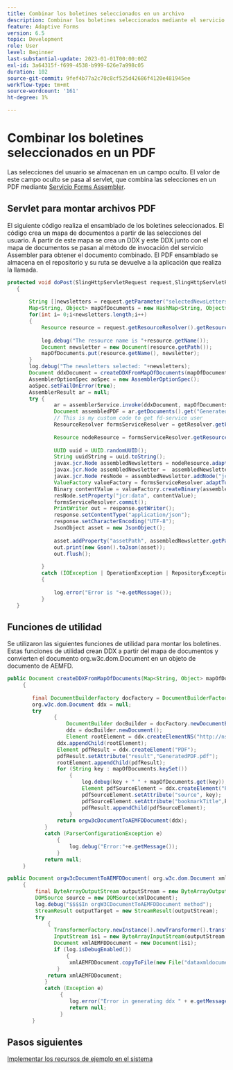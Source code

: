 ```yaml
---
title: Combinar los boletines seleccionados en un archivo
description: Combinar los boletines seleccionados mediante el servicio de ensamblador
feature: Adaptive Forms
version: 6.5
topic: Development
role: User
level: Beginner
last-substantial-update: 2023-01-01T00:00:00Z
exl-id: 3a64315f-f699-4538-b999-626e7a998c05
duration: 102
source-git-commit: 9fef4b77a2c70c8cf525d42686f4120e481945ee
workflow-type: tm+mt
source-wordcount: '161'
ht-degree: 1%

---
```


# Combinar los boletines seleccionados en un PDF

Las selecciones del usuario se almacenan en un campo oculto. El valor de este campo oculto se pasa al servlet, que combina las selecciones en un PDF mediante [Servicio Forms Assembler](https://developer.adobe.com/experience-manager/reference-materials/6-5/forms/javadocs/com/adobe/fd/assembler/service/AssemblerService.html).


## Servlet para montar archivos PDF

El siguiente código realiza el ensamblado de los boletines seleccionados. El código crea un mapa de documentos a partir de las selecciones del usuario. A partir de este mapa se crea un DDX y este DDX junto con el mapa de documentos se pasan al método de invocación del servicio Assembler para obtener el documento combinado. El PDF ensamblado se almacena en el repositorio y su ruta se devuelve a la aplicación que realiza la llamada.

```java
protected void doPost(SlingHttpServletRequest request,SlingHttpServletResponse response)
   {
   
       String []newsletters = request.getParameter("selectedNewsLetters").split(",");
       Map<String, Object> mapOfDocuments = new HashMap<String, Object>();
       for(int i= 0;i<newsletters.length;i++)
       {
           Resource resource = request.getResourceResolver().getResource(newsletters[i]);
           
           log.debug("The resource name is "+resource.getName());
           Document newsletter = new Document(resource.getPath());
           mapOfDocuments.put(resource.getName(), newsletter);
       }
       log.debug("The newsletters selected: "+newsletters);
       Document ddxDocument = createDDXFromMapOfDocuments(mapOfDocuments);
       AssemblerOptionSpec aoSpec = new AssemblerOptionSpec();
       aoSpec.setFailOnError(true);
       AssemblerResult ar = null;
       try {
               ar = assemblerService.invoke(ddxDocument, mapOfDocuments, aoSpec);
               Document assembledPDF = ar.getDocuments().get("GeneratedPDF.pdf");
               // This is my custom code to get fd-service user
               ResourceResolver formsServiceResolver = getResolver.getFormsServiceResolver();
               
               Resource nodeResource = formsServiceResolver.getResource("/content/newsletters");
           
               UUID uuid = UUID.randomUUID();
               String uuidString = uuid.toString();
               javax.jcr.Node assembledNewsletters = nodeResource.adaptTo(Node.class);
               javax.jcr.Node assembledNewsletter =  assembledNewsletters.addNode(uuidString + ".pdf", "nt:file");
               javax.jcr.Node resNode = assembledNewsletter.addNode("jcr:content", "nt:resource");
               ValueFactory valueFactory = formsServiceResolver.adaptTo(Session.class).getValueFactory();
               Binary contentValue = valueFactory.createBinary(assembledPDF.getInputStream());
               resNode.setProperty("jcr:data", contentValue);
               formsServiceResolver.commit();
               PrintWriter out = response.getWriter();
               response.setContentType("application/json");
               response.setCharacterEncoding("UTF-8");
               JsonObject asset = new JsonObject();
          
               asset.addProperty("assetPath", assembledNewsletter.getPath());
               out.print(new Gson().toJson(asset));
               out.flush();  
               
           } 
           catch (IOException | OperationException | RepositoryException e)
           {
           
               log.error("Error is "+e.getMessage());
           }
   }
```

## Funciones de utilidad

Se utilizaron las siguientes funciones de utilidad para montar los boletines. Estas funciones de utilidad crean DDX a partir del mapa de documentos y convierten el documento org.w3c.dom.Document en un objeto de documento de AEMFD.


```java
public Document createDDXFromMapOfDocuments(Map<String, Object> mapOfDocuments)
     {
         
        final DocumentBuilderFactory docFactory = DocumentBuilderFactory.newInstance();
        org.w3c.dom.Document ddx = null;
        try
               {
                   DocumentBuilder docBuilder = docFactory.newDocumentBuilder();
                   ddx = docBuilder.newDocument();
                   Element rootElement = ddx.createElementNS("http://ns.adobe.com/DDX/1.0/", "DDX");
                ddx.appendChild(rootElement);
                Element pdfResult = ddx.createElement("PDF");
                pdfResult.setAttribute("result","GeneratedPDF.pdf");
                rootElement.appendChild(pdfResult);
                for (String key : mapOfDocuments.keySet())
                    {
                        log.debug(key + " " + mapOfDocuments.get(key));
                        Element pdfSourceElement = ddx.createElement("PDF");
                        pdfSourceElement.setAttribute("source", key);
                        pdfSourceElement.setAttribute("bookmarkTitle",key);
                        pdfResult.appendChild(pdfSourceElement);
                    }
                return orgw3cDocumentToAEMFDDocument(ddx);
            }
            catch (ParserConfigurationException e)
                {
                    log.debug("Error:"+e.getMessage());
                }
            return null;
     }
```

```java
public Document orgw3cDocumentToAEMFDDocument( org.w3c.dom.Document xmlDocument)
     {
         final ByteArrayOutputStream outputStream = new ByteArrayOutputStream();
         DOMSource source = new DOMSource(xmlDocument);
         log.debug("$$$$In orgW3CDocumentToAEMFDDocument method");
         StreamResult outputTarget = new StreamResult(outputStream);
         try
             {
               TransformerFactory.newInstance().newTransformer().transform(source, outputTarget);
               InputStream is1 = new ByteArrayInputStream(outputStream.toByteArray());
               Document xmlAEMFDDocument = new Document(is1);
               if (log.isDebugEnabled())
                   {
                    xmlAEMFDDocument.copyToFile(new File("dataxmldocument.xml"));
                }
             return xmlAEMFDDocument;
            }
            catch (Exception e)
                 {
                    log.error("Error in generating ddx " + e.getMessage());
                    return null;
                 }
        }
```

## Pasos siguientes

[Implementar los recursos de ejemplo en el sistema](./deploy-on-your-system.md)